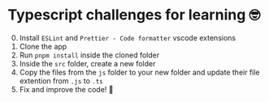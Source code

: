 # Typescript challenges for learning 🤓

0. Install `ESLint` and `Prettier - Code formatter` vscode extensions
1. Clone the app
2. Run `pnpm install` inside the cloned folder
3. Inside the `src` folder, create a new folder
4. Copy the files from the `js` folder to your new folder and update their file extention from `.js` to `.ts`
5. Fix and improve the code! 🚀